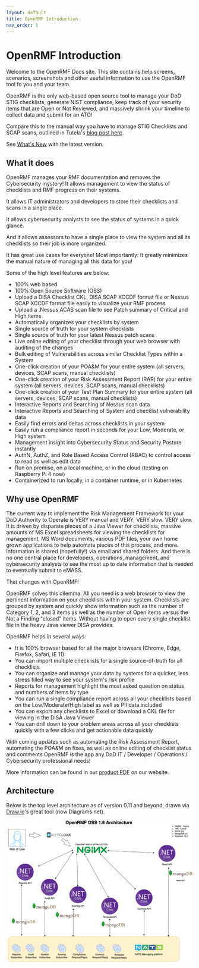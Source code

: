 ```yaml
---
layout: default
title: OpenRMF Introduction
nav_order: 1
---
```


# OpenRMF Introduction

Welcome to the OpenRMF Docs site. This site contains help screens, scenarios, screenshots and 
other useful information to use the OpenRMF tool fo you and your team. 

OpenRMF is the only web-based open source tool to manage your DoD STIG checklists, generate NIST compliance, keep track of your security items that are Open or Not Reviewed, and massively shrink your timeline to collect data and submit for an ATO!

Compare this to the manual way you have to manage STIG Checklists and SCAP scans, outlined in Tutela's [blog post here](https://medium.com/@dgould_43957/how-to-use-disa-stig-viewer-tool-907358d17cea). 

See [What's New](./whatsnew.html) with the latest version.

## What it does
OpenRMF manages your RMF documentation and removes the Cybersecurity mystery! It allows management to view the status of checklists and RMF progress on their systems. 

It allows IT administrators and developers to store their checklists and scans in a single place. 

It allows cybersecurity analysts to see the status of systems in a quick glance. 

And it allows assessors to have a single place to view the system and all its checklists so their job is more organized. 

It has great use cases for everyone! Most importantly: It greatly minimizes the manual nature of managing all this data for you!

Some of the high level features are below:

* 100% web based
* 100% Open Source Software (OSS)
* Upload a DISA Checklist CKL, DISA SCAP XCCDF format file or Nessus SCAP XCCDF format file easily to visualize your RMF process
* Upload a .Nessus ACAS scan file to see Patch summary of Critical and High items
* Automatically organizes your checklists by system
* Single source of truth for your system checklists
* Single source of truth for your latest Nessus patch scans
* Live online editing of your checklist through your web browser with auditing of the changes
* Bulk editing of Vulnerabilities across similar Checklist Types within a System
* One-click creation of your POA&M for your entire system (all servers, devices, SCAP scans, manual checklists)
* One-click creation of your Risk Assessment Report (RAR) for your entire system (all servers, devices, SCAP scans, manual checklists)
* One-click creation of your Test Plan Summary for your entire system (all servers, devices, SCAP scans, manual checklists)
* Interactive Reports and Searching of Nessus scan data
* Interactive Reports and Searching of System and checklist vulnerability data
* Easily find errors and deltas across checklists in your system
* Easily run a compliance report in seconds for your Low, Moderate, or High system
* Management insight into Cybersecurity Status and Security Posture instantly
* AuthN, AuthZ, and Role Based Access Control (RBAC) to control access to read as well as edit data
* Run on premise, on a local machine, or in the cloud (testing on Raspberry Pi 4 now)
* Containerized to run locally, in a container runtime, or in Kubernetes

## Why use OpenRMF
The current way to implement the Risk Management Framework for your DoD Authority to Operate is VERY manual and VERY, VERY slow. VERY slow.  It is driven by disparate pieces of a Java Viewer for checklists, massive amounts of MS Excel spreadsheets for viewing the checklists for management, MS Word documents, various PDF files, your own home grown applications to help automate pieces of this process, and more. Information is shared (hopefully!) via email and shared folders. And there is no one central place for developers, operations, management, and cybersecurity analysts to see the most up to date information that is needed to eventually submit to eMASS. 

That changes with OpenRMF!

OpenRMF solves this dilemma. All you need is a web browser to view the pertinent information on your checklists within your system. Checklists are grouped by system and quickly show information such as the number of Category 1, 2, and 3 items as well as the number of Open items versus the Not a Finding "closed" items. Without having to open every single checklist file in the heavy Java viewer DISA provides. 

OpenRMF helps in several ways:
* It is 100% browser based for all the major browsers (Chrome, Edge, Firefox, Safari, IE 11)
* You can import multiple checklists for a single source-of-truth for all checklists
* You can organize and manage your data by systems for a quicker, less stress filled way to see your system's risk profile
* Reports for management highlight the most asked question on status and numbers of items by type
* You can run a single compliance report across all your checklists based on the Low/Moderate/High label as well as PII data included
* You can export any checklists to Excel or download a CKL file for viewing in the DISA Java Viewer
* You can drill down to your problem areas across all your checklists quickly with a few clicks and get actionable data quickly

With coming updates such as automating the Risk Assessment Report, automating the POA&M on fixes, as well as online editing of checklist status and comments OpenRMF is the app any DoD IT / Developer / Operations / Cybersecurity professional needs!

More information can be found in our <a href="https://www.openrmf.io/doc/OpenRMF-Product-Information.pdf" target="_blank">product PDF</a> on our website.

## Architecture
Below is the top level architecture as of version 0.11 and beyond, drawn via <a href="https://app.diagrams.net/" target="_blank">Draw.io</a>'s great tool (now Diagrams.net). 

![OpenRMF v0.11 Architecture and beyond](./assets/openRMF-Tool-Architecture.png)
